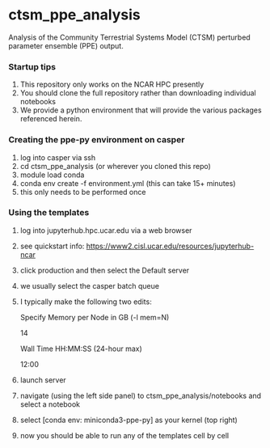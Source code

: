 # ctsm_ppe_analysis
Analysis of the Community Terrestrial Systems Model (CTSM) perturbed parameter ensemble (PPE) output.

### Startup tips

1. This repository only works on the NCAR HPC presently
2. You should clone the full repository rather than downloading individual notebooks
3. We provide a python environment that will provide the various packages referenced herein.

### Creating the ppe-py environment on casper

1. log into casper via ssh
2. cd ctsm_ppe_analysis (or wherever you cloned this repo)
3. module load conda
4. conda env create -f environment.yml (this can take 15+ minutes)
5. this only needs to be performed once

### Using the templates

1. log into jupyterhub.hpc.ucar.edu via a web browser
2. see quickstart info: https://www2.cisl.ucar.edu/resources/jupyterhub-ncar
3. click production and then select the Default server
4. we usually select the casper batch queue
5. I typically make the following two edits:

    Specify Memory per Node in GB (-l mem=N)

    14

    Wall Time HH:MM:SS (24-hour max)

    12:00
6. launch server
7. navigate (using the left side panel) to ctsm_ppe_analysis/notebooks and select a notebook
8. select [conda env: miniconda3-ppe-py] as your kernel (top right)
9. now you should be able to run any of the templates cell by cell